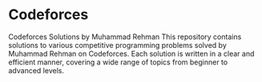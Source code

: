# Codeforces
Codeforces Solutions by Muhammad Rehman This repository contains solutions to various competitive programming problems solved by Muhammad Rehman on Codeforces. Each solution is written in a clear and efficient manner, covering a wide range of topics from beginner to advanced levels.

